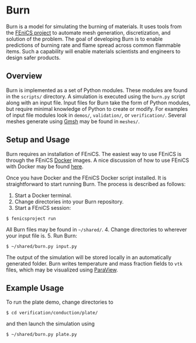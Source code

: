 Burn
====

Burn is a model for simulating the burning of materials. It uses tools from
the [FEniCS project](http://fenicsproject.org) to automate mesh generation,
discretization, and solution of the problem. The goal of developing Burn is to
enable predictions of burning rate and flame spread across common flammable
items. Such a capability will enable materials scientists and engineers to
design safer products.

Overview
--------

Burn is implemented as a set of Python modules. These modules are found in the
`scripts/` directory. A simulation is executed using the `burn.py` script along
with an input file. Input files for Burn take the form of Python modules, but
require minimal knowledge of Python to create or modify. For examples of input
file modules look in `demos/`, `validation/`, or `verification/`. 
Several meshes generate using
[Gmsh](gmesh.info) may be found in `meshes/`.

Setup and Usage
---------------

Burn requires an installation of FEniCS. The easiest way to use FEniCS is
through the FEniCS [Docker](https://www.docker.com) images. A nice discussion of
how to use FEniCS with Docker may be found
[here](http://fenics.readthedocs.io/projects/containers/en/latest/).

Once you have Docker and the FEniCS Docker script installed. It is
straightforward to start running Burn. The process is described as follows:

1. Start a Docker terminal.
2. Change directories into your Burn repository.
3. Start a FEniCS session:
```
$ fenicsproject run
```
All Burn files may be found in `~/shared/`.
4. Change directories to wherever your input file is.
5. Run Burn:
```
$ ~/shared/burn.py input.py
```

The output of the simulation will be stored locally in an automatically
generated folder. Burn writes temperature and mass fraction
fields to `vtk` files, which may be visualized using
[ParaView](www.paraview.org).

Example Usage
-------------

To run the plate demo, change directories to
```
$ cd verification/conduction/plate/
```
and then launch the simulation using
```
$ ~/shared/burn.py plate.py
```

